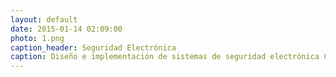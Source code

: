 ```yaml
---
layout: default
date: 2015-01-14 02:09:00
photo: 1.png
caption_header: Seguridad Electrónica 
caption: Diseño e implementación de sistemas de seguridad electrónica CCTV y control de acceso, para garantizar el control y supervisión de los activos y patrimonios de nuestros clientes 
---
```

